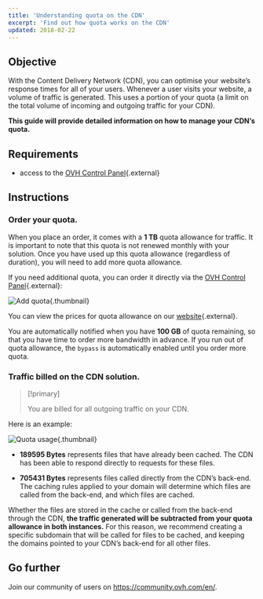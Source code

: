 ```yaml
---
title: 'Understanding quota on the CDN'
excerpt: 'Find out how quota works on the CDN'
updated: 2018-02-22
---
```


## Objective

With the Content Delivery Network (CDN), you can optimise your website’s response times for all of your users. Whenever a user visits your website, a volume of traffic is generated. This uses a portion of your quota (a limit on the total volume of incoming and outgoing traffic for your CDN).

**This guide will provide detailed information on how to manage your CDN’s quota.**

## Requirements

- access to the [OVH Control Panel](https://www.ovh.com/auth/?action=gotomanager&from=https://www.ovh.co.uk/&ovhSubsidiary=GB){.external}

## Instructions

### Order your quota.

When you place an order, it comes with a **1 TB** quota allowance for traffic. It is important to note that this quota is not renewed monthly with your solution. Once you have used up this quota allowance (regardless of duration), you will need to add more quota allowance.

If you need additional quota, you can order it directly via the [OVH Control Panel](https://www.ovh.com/auth/?action=gotomanager&from=https://www.ovh.co.uk/&ovhSubsidiary=GB){.external}:

![Add quota](add_quota.png){.thumbnail}

You can view the prices for quota allowance on our [website](https://www.ovh.co.uk/cdn/infrastructure/){.external}.

You are automatically notified when you have **100 GB** of quota remaining, so that you have time to order more bandwidth in advance. If you run out of quota allowance, the  `bypass` is automatically enabled until you order more quota.

### Traffic billed on the CDN solution.

> [!primary]
>
> You are billed for all outgoing traffic on your CDN.  
>

Here is an example:

![Quota usage](quota_used.png){.thumbnail}

- **189595 Bytes** represents files that have already been cached. The CDN has been able to respond directly to requests for these files.

- **705431 Bytes** represents files called directly from the CDN’s back-end. The caching rules applied to your domain will determine which files are called from the back-end, and which files are cached.

Whether the files are stored in the cache or called from the back-end through the CDN, **the traffic generated will be subtracted from your quota allowance in both instances.** For this reason, we recommend creating a specific subdomain that will be called for files to be cached, and keeping the domains pointed to your CDN’s back-end for all other files.

## Go further

Join our community of users on <https://community.ovh.com/en/>.
